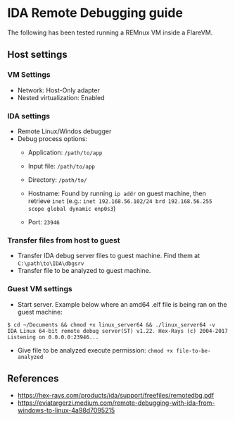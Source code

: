 # IDA Remote Debugging guide

The following has been tested running a REMnux VM inside a FlareVM.

## Host settings

### VM Settings 

* Network: Host-Only adapter
* Nested virtualization: Enabled

### IDA settings

* Remote Linux/Windos debugger
* Debug process options:
  * Application: `/path/to/app`
  * Input file: `/path/to/app`
  * Directory: `/path/to/`

  * Hostname: Found by running `ip addr` on guest machine, then retrieve `inet` (e.g.: `inet 192.168.56.102/24 brd 192.168.56.255 scope global dynamic enp0s3`)
  * Port: `23946`

### Transfer files from host to guest
  * Transfer IDA debug server files to guest machine. Find them at `C:\path\to\IDA\dbgsrv`
  * Transfer file to be analyzed to guest machine.

### Guest VM settings

* Start server. Example below where an amd64 .elf file is being ran on the guest machine:  

```
$ cd ~/Documents && chmod +x linux_server64 && ./linux_server64 -v
IDA Linux 64-bit remote debug server(ST) v1.22. Hex-Rays (c) 2004-2017
Listening on 0.0.0.0:23946...
```

* Give file to be analyzed execute permission: `chmod +x file-to-be-analyzed`

## References 

* https://hex-rays.com/products/ida/support/freefiles/remotedbg.pdf
* https://eviatargerzi.medium.com/remote-debugging-with-ida-from-windows-to-linux-4a98d7095215
